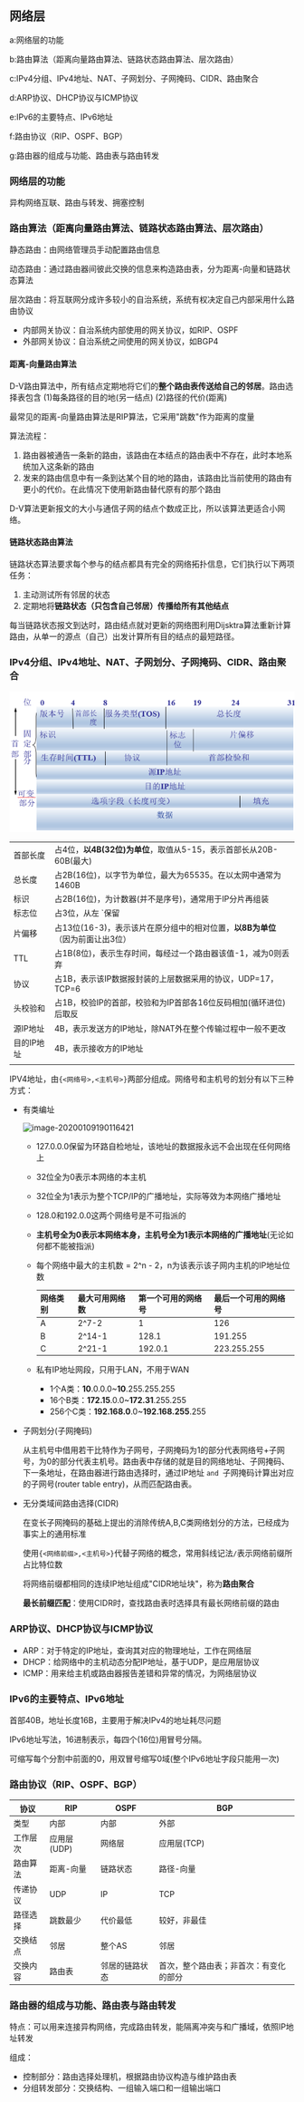 ## 网络层

a:网络层的功能

b:路由算法（距离向量路由算法、链路状态路由算法、层次路由）

c:IPv4分组、IPv4地址、NAT、子网划分、子网掩码、CIDR、路由聚合

d:ARP协议、DHCP协议与ICMP协议

e:IPv6的主要特点、IPv6地址

f:路由协议（RIP、OSPF、BGP）

g:路由器的组成与功能、路由表与路由转发

### 网络层的功能

异构网络互联、路由与转发、拥塞控制

### 路由算法（距离向量路由算法、链路状态路由算法、层次路由）

静态路由：由网络管理员手动配置路由信息

动态路由：通过路由器间彼此交换的信息来构造路由表，分为距离-向量和链路状态算法

层次路由：将互联网分成许多较小的自治系统，系统有权决定自己内部采用什么路由协议

- 内部网关协议：自治系统内部使用的网关协议，如RIP、OSPF
- 外部网关协议：自治系统之间使用的网关协议，如BGP4

#### 距离-向量路由算法

D-V路由算法中，所有结点定期地将它们的**整个路由表传送给自己的邻居**。路由选择表包含 (1)每条路径的目的地(另一结点) (2)路径的代价(距离) 

最常见的距离-向量路由算法是RIP算法，它采用"跳数"作为距离的度量

算法流程：

1. 路由器被通告一条新的路由，该路由在本结点的路由表中不存在，此时本地系统加入这条新的路由
2. 发来的路由信息中有一条到达某个目的地的路由，该路由比当前使用的路由有更小的代价。在此情况下使用新路由替代原有的那个路由

D-V算法更新报文的大小与通信子网的结点个数成正比，所以该算法更适合小网络。

#### 链路状态路由算法

链路状态算法要求每个参与的结点都具有完全的网络拓扑信息，它们执行以下两项任务：

1. 主动测试所有邻居的状态
2. 定期地将**链路状态（只包含自己邻居）传播给所有其他结点**

每当链路状态报文到达时，路由结点就对更新的网络图利用Dijsktra算法重新计算路由，从单一的源点（自己）出发计算所有目的结点的最短路径。

### IPv4分组、IPv4地址、NAT、子网划分、子网掩码、CIDR、路由聚合

![image-20200109182339651](images/ipv4.png)

|            |                                                              |
| ---------- | ------------------------------------------------------------ |
| 首部长度   | 占4位，**以4B(32位)为单位**，取值从5-15，表示首部长从20B-60B(最大) |
| 总长度     | 占2B(16位)，以字节为单位，最大为65535。在以太网中通常为1460B |
| 标识       | 占2B(16位)，为计数器(并不是序号)，通常用于IP分片再组装       |
| 标志位     | 占3位，从左 `保留 | DF | MF`. `DF=0`才允许分片，`MF=1`表示后面还有分片 |
| 片偏移     | 占13位(16-3)，表示该片在原分组中的相对位置，**以8B为单位**（因为前面让出3位） |
| TTL        | 占1B(8位)，表示生存时间，每经过一个路由器该值-1，减为0则丢弃 |
| 协议       | 占1B，表示该IP数据报封装的上层数据采用的协议，UDP=17，TCP=6  |
| 头校验和   | 占1B，校验IP的首部，校验和为IP首部各16位反码相加(循环进位)后取反 |
| 源IP地址   | 4B，表示发送方的IP地址，除NAT外在整个传输过程中一般不更改    |
| 目的IP地址 | 4B，表示接收方的IP地址                                       |
|            |                                                              |

IPV4地址，由`{<网络号>,<主机号>}`两部分组成。网络号和主机号的划分有以下三种方式：

- 有类编址

  ![image-20200109190116421](E:\Onedrive\2019fall\计算机网络\review\images\ipv4划分.png)

  - 127.0.0.0保留为环路自检地址，该地址的数据报永远不会出现在任何网络上

  - 32位全为0表示本网络的本主机

  - 32位全为1表示为整个TCP/IP的广播地址，实际等效为本网络广播地址

  - 128.0和192.0.0这两个网络号是不可指派的

  - **主机号全为0表示本网络本身，主机号全为1表示本网络的广播地址**(无论如何都不能被指派)

  - 每个网络中最大的主机数 = 2^n - 2，n为该表示该子网内主机的IP地址位数

    | 网络类别 | 最大可用网络数 | 第一个可用的网络号 | 最后一个可用的网络号 |
    | -------- | -------------- | ------------------ | -------------------- |
    | A        | 2^7-2          | 1                  | 126                  |
    | B        | 2^14-1         | 128.1              | 191.255              |
    | C        | 2^21-1         | 192.0.1            | 223.255.255          |

  - 私有IP地址网段，只用于LAN，不用于WAN

    - 1个A类：**10**.0.0.0~**10**.255.255.255
    - 16个B类：**172.15**.0.0~**172.31**.255.255
    - 256个C类：**192.168.0**.0~**192.168.255**.255

- 子网划分(子网掩码)

  ​	从主机号中借用若干比特作为子网号，子网掩码为1的部分代表网络号+子网号，为0的部分代表主机号。路由表中存储的就是目的网络地址、子网掩码、下一条地址，在路由器进行路由选择时，通过IP地址 `and `子网掩码计算出对应的子网号(router table entry)，从而匹配路由表。

- 无分类域间路由选择(CIDR)

  在变长子网掩码的基础上提出的消除传统A,B,C类网络划分的方法，已经成为事实上的通用标准

  使用`{<网络前缀>,<主机号>}`代替子网络的概念，常用斜线记法`/`表示网络前缀所占比特位数

  将网络前缀都相同的连续IP地址组成"CIDR地址块"，称为**路由聚合**

  **最长前缀匹配**：使用CIDR时，查找路由表时选择具有最长网络前缀的路由

### ARP协议、DHCP协议与ICMP协议

- ARP：对于特定的IP地址，查询其对应的物理地址，工作在网络层
- DHCP：给网络中的主机动态分配IP地址，基于UDP，是应用层协议
- ICMP：用来给主机或路由器报告差错和异常的情况，为网络层协议

### IPv6的主要特点、IPv6地址

首部40B，地址长度16B，主要用于解决IPv4的地址耗尽问题

IPv6地址写法，16进制表示，每四个(16位)用冒号分隔。

可缩写每个分割中前面的0，用双冒号缩写0域(整个IPv6地址字段只能用一次)

### 路由协议（RIP、OSPF、BGP）

| 协议     | RIP         | OSPF           | BGP                                    |
| -------- | ----------- | -------------- | -------------------------------------- |
| 类型     | 内部        | 内部           | 外部                                   |
| 工作层次 | 应用层(UDP) | 网络层         | 应用层(TCP)                            |
| 路由算法 | 距离-向量   | 链路状态       | 路径-向量                              |
| 传递协议 | UDP         | IP             | TCP                                    |
| 路径选择 | 跳数最少    | 代价最低       | 较好，非最佳                           |
| 交换结点 | 邻居        | 整个AS         | 邻居                                   |
| 交换内容 | 路由表      | 邻居的链路状态 | 首次，整个路由表；非首次：有变化的部分 |

### 路由器的组成与功能、路由表与路由转发

特点：可以用来连接异构网络，完成路由转发，能隔离冲突与和广播域，依照IP地址转发

组成：

- 控制部分：路由选择处理机，根据路由协议构造与维护路由表
- 分组转发部分：交换结构、一组输入端口和一组输出端口